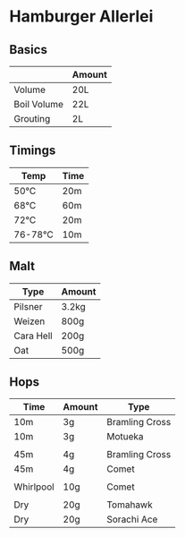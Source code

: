 # Hamburger Allerlei

## Basics

|               | Amount           |
| ------------- |------------------|
| Volume        | 20L              |
| Boil Volume   | 22L              |
| Grouting      | 2L               |

## Timings
    
| Temp          | Time        |
| ------------- |-------------|
| 50°C          | 20m         |
| 68°C          | 60m         |
| 72°C          | 20m         |
| 76-78°C       | 10m         |

## Malt

| Type          | Amount      |
| ------------- |-------------|
| Pilsner       | 3.2kg       |
| Weizen        | 800g        |
| Cara Hell     | 200g        |
| Oat           | 500g        |

## Hops

| Time          | Amount      | Type           |
| ------------- |-------------|----------------|
| 10m           | 3g          | Bramling Cross |
| 10m           | 3g          | Motueka        |
|               |             |                |  
| 45m           | 4g          | Bramling Cross |
| 45m           | 4g          | Comet          |
|               |             |                |  
| Whirlpool     | 10g         | Comet          |
|               |             |                |  
| Dry           | 20g         | Tomahawk       |
| Dry           | 20g         | Sorachi Ace    |
